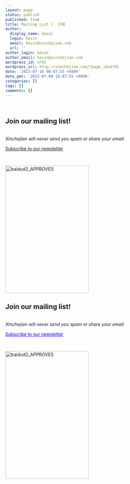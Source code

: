 ```yaml
---
layout: page
status: publish
published: true
title: Mailing List |  订阅
author:
  display_name: kevin
  login: kevin
  email: kevin@xinchejian.com
  url: ''
author_login: kevin
author_email: kevin@xinchejian.com
wordpress_id: 4791
wordpress_url: http://xinchejian.com/?page_id=4791
date: '2013-07-10 00:07:55 +0800'
date_gmt: '2013-07-09 16:07:55 +0800'
categories: []
tags: []
comments: []
---
```

<p><!--:zh--><br />
<h2>Join our mailing list!</h2><br />
<em>Xinchejian will never send you spam or share your email.</em></p>
<p><a href="http://eepurl.com/oiiqn">Subscribe to our newsletter</a></p>
<p>&nbsp;</p>
<p><a href="http://xinchejian.com/wp-content/uploads/2013/07/baidud2_APPROVES.png"><img alt="baidud2_APPROVES" src="http://xinchejian.com/wp-content/uploads/2013/07/baidud2_APPROVES-263x400.png" width="263" height="400" /></a><!--:--><!--:en--><br />
<h2>Join our mailing list!</h2><br />
<em>Xinchejian will never send you spam or share your email.</em></p>
<p><span style="text-decoration: underline;"><span style="color: #0000ff;"><a href="http://eepurl.com/oiiqn"><span style="color: #0000ff; text-decoration: underline;">Subscribe to our newsletter</span></a></span></span></p>
<p>&nbsp;</p>
<p><a href="http://xinchejian.com/wp-content/uploads/2013/07/baidud2_APPROVES.png"><img class="alignnone size-large wp-image-4861" alt="baidud2_APPROVES" src="http://xinchejian.com/wp-content/uploads/2013/07/baidud2_APPROVES-263x400.png" width="263" height="400" /></a><!--:--></p>
